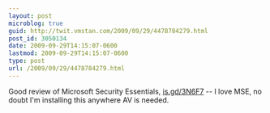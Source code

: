 ```yaml
---
layout: post
microblog: true
guid: http://twit.vmstan.com/2009/09/29/4478784279.html
post_id: 3050134
date: 2009-09-29T14:15:07-0600
lastmod: 2009-09-29T14:15:07-0600
type: post
url: /2009/09/29/4478784279.html
---
```

Good review of Microsoft Security Essentials, [is.gd/3N6F7](http://is.gd/3N6F7) -- I love MSE, no doubt I'm installing this anywhere AV is needed.
